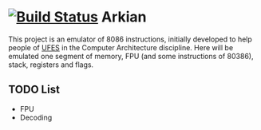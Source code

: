 [![Build Status](https://travis-ci.org/alvadorn/arkian.svg?branch=master)](https://travis-ci.org/alvadorn/arkian)
Arkian
================
This project is an emulator of 8086 instructions, initially developed to help people of [UFES](www.ufes.br) in the Computer Architecture discipline.
Here will be emulated one segment of memory, FPU (and some instructions of 80386), stack, registers and flags.


TODO List
------
* FPU
* Decoding
